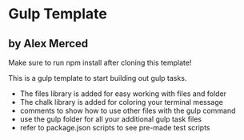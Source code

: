 # Gulp Template
## by Alex Merced

Make sure to run npm install after cloning this template!

This is a gulp template to start building out gulp tasks.

- The files library is added for easy working with files and folder
- The chalk library is added for coloring your terminal message
- comments to show how to use other files with the gulp command
- use the gulp folder for all your additional gulp task files
- refer to package.json scripts to see pre-made test scripts